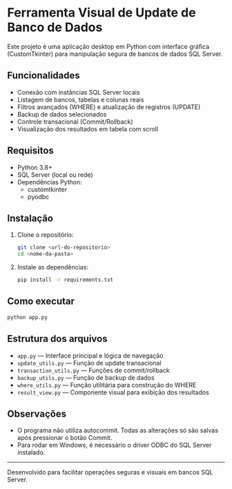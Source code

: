 # Ferramenta Visual de Update de Banco de Dados

Este projeto é uma aplicação desktop em Python com interface gráfica (CustomTkinter) para manipulação segura de bancos de dados SQL Server.

## Funcionalidades
- Conexão com instâncias SQL Server locais
- Listagem de bancos, tabelas e colunas reais
- Filtros avançados (WHERE) e atualização de registros (UPDATE)
- Backup de dados selecionados
- Controle transacional (Commit/Rollback)
- Visualização dos resultados em tabela com scroll

## Requisitos
- Python 3.8+
- SQL Server (local ou rede)
- Dependências Python:
  - customtkinter
  - pyodbc

## Instalação
1. Clone o repositório:
   ```bash
   git clone <url-do-repositorio>
   cd <nome-da-pasta>
   ```
2. Instale as dependências:
   ```bash
   pip install -r requirements.txt
   ```

## Como executar
```bash
python app.py
```

## Estrutura dos arquivos
- `app.py` — Interface principal e lógica de navegação
- `update_utils.py` — Função de update transacional
- `transaction_utils.py` — Funções de commit/rollback
- `backup_utils.py` — Função de backup de dados
- `where_utils.py` — Função utilitária para construção do WHERE
- `result_view.py` — Componente visual para exibição dos resultados

## Observações
- O programa não utiliza autocommit. Todas as alterações só são salvas após pressionar o botão Commit.
- Para rodar em Windows, é necessário o driver ODBC do SQL Server instalado.

---

Desenvolvido para facilitar operações seguras e visuais em bancos SQL Server. 